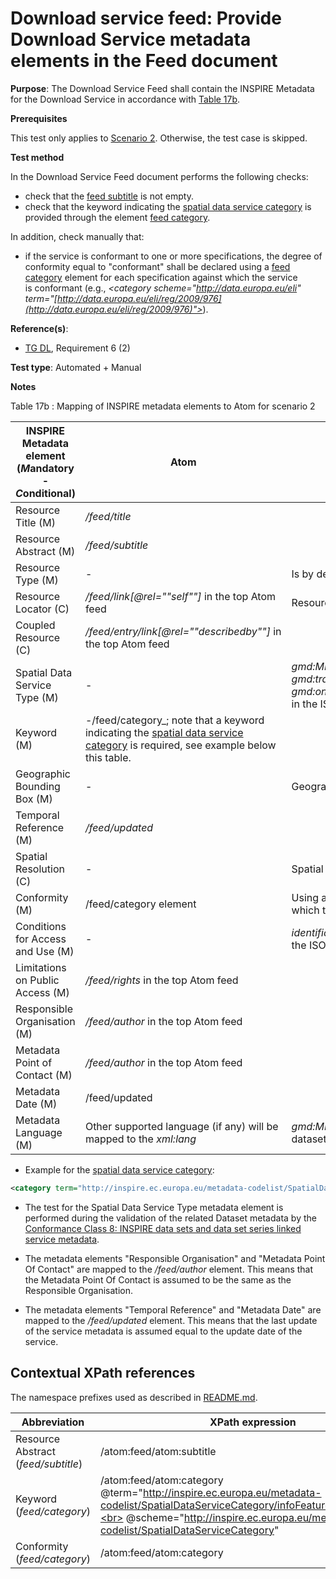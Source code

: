 # Download service feed: Provide Download Service metadata elements in the Feed document

**Purpose**: The Download Service Feed shall contain the INSPIRE Metadata for the Download Service in accordance with [Table 17b](#table17b).

**Prerequisites**

This test only applies to [Scenario 2](./README.md#scenarios). Otherwise, the test case is skipped.

**Test method**

In the Download Service Feed document performs the following checks:

* check that the [feed subtitle](#subtitletitle) is not empty.
* check that the keyword indicating the [spatial data service category](https://inspire.ec.europa.eu/metadata-codelist/SpatialDataServiceCategory) is provided through the element [feed category](#category).

In addition, check manually that:

* if the service is conformant to one or more specifications, the degree of conformity equal to "conformant" shall be declared using a [feed category](#categoryConf) element for each specification against which the service is conformant (e.g., _\<category scheme="http://data.europa.eu/eli" term="[http://data.europa.eu/eli/reg/2009/976](http://data.europa.eu/eli/reg/2009/976)">_).


**Reference(s)**:

* [TG DL](./README.md#ref_TG_DL), Requirement 6 (2)


**Test type**: Automated + Manual

**Notes**

Table 17b  <a name="table17b"></a>: Mapping of INSPIRE metadata elements to Atom for scenario 2

| **INSPIRE Metadata element**<br>(***M***andatory - ***C***onditional) | **Atom** | **Fallback** | **Test covered by specific TG requirement** |
|---|---|---|---|
| Resource Title (M) | _/feed/title_ |  | [Requirement 5](./download-service-feed-title.md) |
| Resource Abstract (M) | _/feed/subtitle_ |  |  |
| Resource Type (M) | - | Is by default “service” |  |
| Resource Locator (C) | _/feed/link[@rel=""self""]_ in the top Atom feed | Resource Locator of the data set | [Requirement 7](./download-service-feed-self-reference-link.md) |
| Coupled Resource (C) | _/feed/entry/link[@rel=""describedby""]_ in the top Atom feed |  | [Requirement 14](./download-service-feed-links-dataset-metadata-records.md) |
| Spatial Data Service Type (M) | - | _gmd:MD_Metadata/gmd:distributionInfo/gmd:MD_Distribution/_<br>_gmd:transferOptions/gmd:MD_DigitalTransferOptions/_<br>_gmd:onLine/gmd:CI_OnlineResource/gmd:applicationProfile_ <br> in the ISO/TS 19139:2007 dataset metadata record |  |
| Keyword (M) | -/feed/category_; note that a keyword indicating the [spatial data service category](https://inspire.ec.europa.eu/metadata-codelist/SpatialDataServiceCategory) is required, see example below this table. |  |  |
| Geographic Bounding Box (M) | - | Geographic Bounding Box of the data set |  |
| Temporal Reference (M) | _/feed/updated_ |  | [Requirement 11](./download-service-feed-updated-element.md)  |
| Spatial Resolution (C) | - | Spatial Resolution of the data set |  |
| Conformity (M) | /feed/category element | Using a _/feed/category_ element for each specification against which the service is conformant |  |
| Conditions for Access and Use (M) | - | _identificationInfo/*/resourceConstraints/*/accessConstraints_ in the ISO/TS 19139:2007 metadata record dataset |  |
| Limitations on Public Access (M) | _/feed/rights_ in the top Atom feed |  | [Requirement 10](./download-service-feed-rights-element.md)  |
| Responsible Organisation (M) | _/feed/author_ in the top Atom feed |  | [Requirement 12](./download-service-feed-contact-information.md)  |
| Metadata Point of Contact (M) | _/feed/author_ in the top Atom feed |  | [Requirement 12](./download-service-feed-contact-information.md)  |
| Metadata Date (M) | /feed/updated |  | [Requirement 11](./download-service-feed-updated-element.md) |
| Metadata Language (M) | Other supported language (if any) will be mapped to the _xml:lang_ | _gmd:MD_Metadata/gmd:language/gmd:LanguageCode_ in dataset metadata for main language |  |


* Example for the [spatial data service category](https://inspire.ec.europa.eu/metadata-codelist/SpatialDataServiceCategory):

```xml
<category term="http://inspire.ec.europa.eu/metadata-codelist/SpatialDataServiceCategory/infoFeatureAccessService" scheme="http://inspire.ec.europa.eu/metadata-codelist/SpatialDataServiceCategory"/>
```

* The test for the Spatial Data Service Type metadata element is performed during the validation of the related Dataset metadata by the [Conformance Class 8: INSPIRE data sets and data set series linked service metadata](https://github.com/inspire-eu-validation/metadata/blob/2.0/ds-linked-service/README.md).

* The metadata elements "Responsible Organisation" and "Metadata Point Of Contact" are mapped to the _/feed/author_ element. This means that the Metadata Point Of Contact is assumed to be the same as the Responsible Organisation.

* The metadata elements "Temporal Reference" and "Metadata Date" are mapped to the _/feed/updated_ element. This means that the last update of the service metadata is assumed equal to the update date of the service.

## Contextual XPath references

The namespace prefixes used as described in [README.md](./README.md#namespaces).

Abbreviation                                               |  XPath expression
---------------------------------------------------------- | -------------------------------------------------------------------------
Resource Abstract (_feed/subtitle_) <a name="subtitletitle"></a>  | /atom:feed/atom:subtitle
Keyword (_feed/category_) <a name="category"></a>                 | /atom:feed/atom:category @term="http://inspire.ec.europa.eu/metadata-codelist/SpatialDataServiceCategory/infoFeatureAccessService"<br> @scheme="http://inspire.ec.europa.eu/metadata-codelist/SpatialDataServiceCategory"
Conformity (_feed/category_) <a name="categoryConf"></a>          | /atom:feed/atom:category
